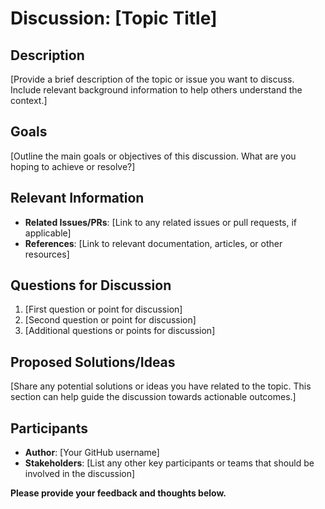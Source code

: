 # Discussion: [Topic Title]

## Description
[Provide a brief description of the topic or issue you want to discuss. Include relevant background information to help others understand the context.]

## Goals
[Outline the main goals or objectives of this discussion. What are you hoping to achieve or resolve?]

## Relevant Information
- **Related Issues/PRs**: [Link to any related issues or pull requests, if applicable]
- **References**: [Link to relevant documentation, articles, or other resources]

## Questions for Discussion
1. [First question or point for discussion]
2. [Second question or point for discussion]
3. [Additional questions or points for discussion]

## Proposed Solutions/Ideas
[Share any potential solutions or ideas you have related to the topic. This section can help guide the discussion towards actionable outcomes.]

## Participants
- **Author**: [Your GitHub username]
- **Stakeholders**: [List any other key participants or teams that should be involved in the discussion]

**Please provide your feedback and thoughts below.**
